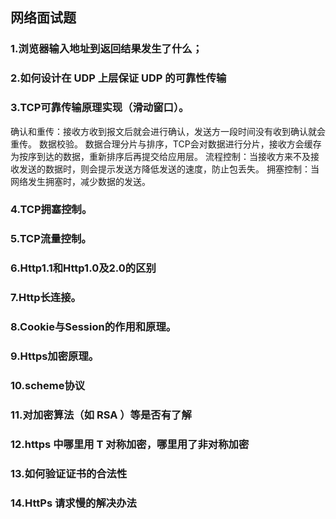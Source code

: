 ## 网络面试题

### 1.浏览器输入地址到返回结果发生了什么；

### 2.如何设计在 UDP 上层保证 UDP 的可靠性传输

### 3.TCP可靠传输原理实现（滑动窗口）。

确认和重传：接收方收到报文后就会进行确认，发送方一段时间没有收到确认就会重传。
数据校验。
数据合理分片与排序，TCP会对数据进行分片，接收方会缓存为按序到达的数据，重新排序后再提交给应用层。
流程控制：当接收方来不及接收发送的数据时，则会提示发送方降低发送的速度，防止包丢失。
拥塞控制：当网络发生拥塞时，减少数据的发送。

### 4.TCP拥塞控制。

### 5.TCP流量控制。

### 6.Http1.1和Http1.0及2.0的区别

### 7.Http长连接。

### 8.Cookie与Session的作用和原理。

### 9.Https加密原理。

### 10.scheme协议

### 11.对加密算法（如 RSA ）等是否有了解

### 12.https 中哪里用 T 对称加密，哪里用了非对称加密
 
### 13.如何验证证书的合法性

### 14.HttPs 请求慢的解决办法

